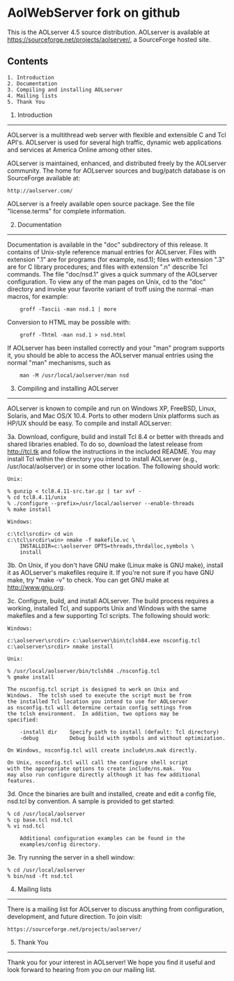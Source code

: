 # AolWebServer fork on github

This is the AOLserver 4.5 source distribution.  AOLserver is
available at https://sourceforge.net/projects/aolserver/, a SourceForge hosted site.

Contents
--------
    1. Introduction
    2. Documentation
    3. Compiling and installing AOLserver
    4. Mailing lists
    5. Thank You


1. Introduction
---------------

AOLserver is a multithread web server with flexible and extensible C
and Tcl API's.  AOLserver is used for several high traffic, dynamic
web applications and services at America Online among other sites.

AOLserver is maintained, enhanced, and distributed freely by the
AOLserver community.  The home for AOLserver sources and bug/patch
database is on SourceForge available at:

	http://aolserver.com/

AOLserver is a freely available open source package.  See the file
"license.terms" for complete information.


2. Documentation
----------------

Documentation is available in the "doc" subdirectory of this release.
It contains of Unix-style reference manual entries for AOLserver.
Files with extension ".1" are for programs (for example, nsd.1); files
with extension ".3" are for C library procedures; and files with
extension ".n" describe Tcl commands.  The file "doc/nsd.1" gives a
quick summary of the AOLserver configuration.  To view any of the man
pages on Unix, cd to the "doc" directory and invoke your favorite
variant of troff using the normal -man macros, for example:

		groff -Tascii -man nsd.1 | more

Conversion to HTML may be possible with:

		groff -Thtml -man nsd.1 > nsd.html

If AOLserver has been installed correctly and your "man" program
supports it, you should be able to access the AOLserver manual entries
using the normal "man" mechanisms, such as

		man -M /usr/local/aolserver/man nsd


3. Compiling and installing AOLserver
-------------------------------------

AOLserver is known to compile and run on Windows XP, FreeBSD, Linux,
Solaris, and Mac OS/X 10.4.  Ports to other modern Unix platforms
such as HP/UX should be easy.  To compile and install AOLserver:

3a.     Download, configure, build and install Tcl 8.4 or better
	with threads and shared libraries enabled.  To do so,
	download the latest release from http://tcl.tk and follow
	the instructions in the included README.  You may install
	Tcl within the directory you intend to install AOLserver
	(e.g., /usr/local/aolserver) or in some other location.
	The following should work:

	Unix:

	% gunzip < tcl8.4.11-src.tar.gz | tar xvf -
	% cd tcl8.4.11/unix
	% ./configure --prefix=/usr/local/aolserver --enable-threads
	% make install

	Windows:

	c:\tcl\srcdir> cd win
	c:\tcl\srcdir\win> nmake -f makefile.vc \
		INSTALLDIR=c:\aolserver OPTS=threads,thrdalloc,symbols \
		install
	

3b.     On Unix, if you don't have GNU make (Linux make is GNU
	make), install it as AOLserver's makefiles require it.  If
	you're not sure if you have GNU make, try "make -v" to
	check.  You can get GNU make at http://www.gnu.org.


3c.     Configure, build, and install AOLserver.  The build process
	requires a working, installed Tcl, and supports Unix and
	Windows with the same makefiles and a few supporting Tcl
	scripts.  The following should work:

	Windows:

	c:\aolserver\srcdir> c:\aolserver\bin\tclsh84.exe nsconfig.tcl
	c:\aolserver\srcdir> nmake install

	Unix:

	% /usr/local/aolserver/bin/tclsh84 ./nsconfig.tcl 
	% gmake install

	The nsconfig.tcl script is designed to work on Unix and
	Windows.  The tclsh used to execute the script must be from
	the installed Tcl location you intend to use for AOLserver
	as nsconfig.tcl will determine certain config settings from
	the tclsh environment.  In addition, two options may be
	specified:

        -install dir    Specify path to install (default: Tcl directory)
        -debug          Debug build with symbols and without optimization.

	On Windows, nsconfig.tcl will create include\ns.mak directly.

	On Unix, nsconfig.tcl will call the configure shell script
	with the appropriate options to create include/ns.mak.  You
	may also run configure directly although it has few additional
	features.


3d.     Once the binaries are built and installed, create and edit
	a config file, nsd.tcl by convention.  A sample is provided
	to get started:

	% cd /usr/local/aolserver
	% cp base.tcl nsd.tcl
	% vi nsd.tcl

        Additional configuration examples can be found in the 
        examples/config directory.

3e.	Try running the server in a shell window:

	% cd /usr/local/aolserver
	% bin/nsd -ft nsd.tcl


4. Mailing lists
----------------

There is a mailing list for AOLserver to discuss anything from
configuration, development, and future direction.  To join visit:

	https://sourceforge.net/projects/aolserver/


5. Thank You
-------------

Thank you for your interest in AOLserver!  We hope you find it
useful and look forward to hearing from you on our mailing list.

